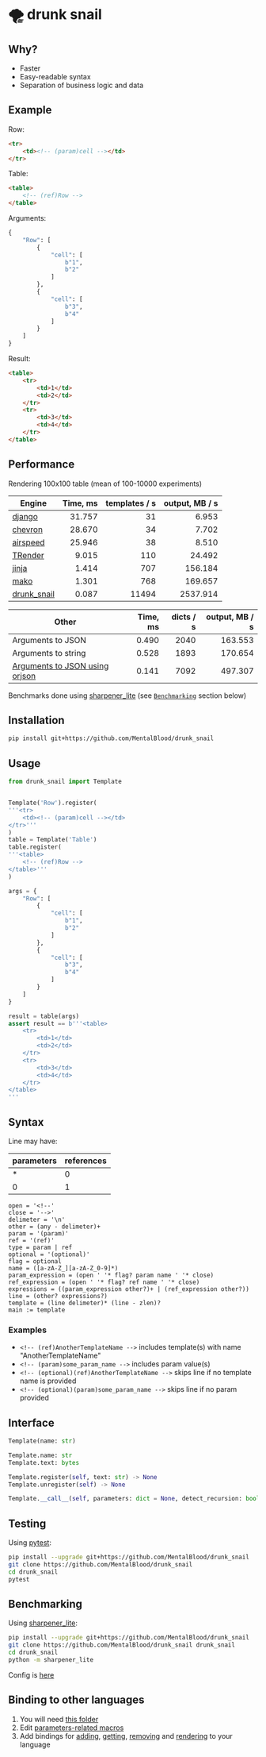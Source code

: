 # 🌪️ drunk snail



## Why?

* Faster
* Easy-readable syntax
* Separation of business logic and data



## Example

Row:
```html
<tr>
    <td><!-- (param)cell --></td>
</tr>
```
Table:
```html
<table>
    <!-- (ref)Row -->
</table>
```
Arguments:
```python
{
    "Row": [
        {
            "cell": [
                b"1",
                b"2"
            ]
        },
        {
            "cell": [
                b"3",
                b"4"
            ]
        }
    ]
}
```
Result:
```html
<table>
    <tr>
        <td>1</td>
        <td>2</td>
    </tr>
    <tr>
        <td>3</td>
        <td>4</td>
    </tr>
</table>

```



## Performance

Rendering 100x100 table (mean of 100-10000 experiments)

| Engine | Time, ms  | templates / s | output, MB / s |
| -- | --: | --: | --: |
| [django](https://github.com/django/django) | 31.757 | 31 | 6.953 |
| [chevron](https://github.com/noahmorrison/chevron) | 28.670 | 34 | 7.702 |
| [airspeed](https://github.com/purcell/airspeed) | 25.946 | 38 | 8.510 |
| [TRender](https://github.com/cesbit/trender) | 9.015 | 110 | 24.492 |
| [jinja](https://github.com/pallets/jinja) | 1.414 | 707 | 156.184 |
| [mako](https://github.com/sqlalchemy/mako) | 1.301 | 768 | 169.657 |
| [drunk_snail](https://github.com/MentalBlood/drunk_snail) | 0.087 | 11494 | 2537.914 |

| Other | Time, ms  | dicts / s | output, MB / s |
| -- | --: | --: | --: |
| Arguments to JSON | 0.490 | 2040 | 163.553 |
| Arguments to string | 0.528 | 1893 | 170.654 |
| [Arguments to JSON using orjson](https://github.com/ijl/orjson) | 0.141 | 7092 | 497.307 |


Benchmarks done using [sharpener_lite](https://github.com/MentalBlood/sharpener_lite) (see [`Benchmarking`](#benchmarking) section below)



## Installation

```bash
pip install git+https://github.com/MentalBlood/drunk_snail
```



## Usage

```python
from drunk_snail import Template


Template('Row').register(
'''<tr>
    <td><!-- (param)cell --></td>
</tr>'''
)
table = Template('Table')
table.register(
'''<table>
    <!-- (ref)Row -->
</table>'''
)

args = {
    "Row": [
        {
            "cell": [
                b"1",
                b"2"
            ]
        },
        {
            "cell": [
                b"3",
                b"4"
            ]
        }
    ]
}

result = table(args)
assert result == b'''<table>
    <tr>
        <td>1</td>
        <td>2</td>
    </tr>
    <tr>
        <td>3</td>
        <td>4</td>
    </tr>
</table>
'''
```



## Syntax

Line may have:

| parameters | references |
| ---------- | ---------- |
| *          | 0          |
| 0          | 1          |

```
open = '<!--'
close = '-->'
delimeter = '\n'
other = (any - delimeter)+
param = '(param)'
ref = '(ref)'
type = param | ref
optional = '(optional)'
flag = optional
name = ([a-zA-Z_][a-zA-Z_0-9]*)
param_expression = (open ' '* flag? param name ' '* close)
ref_expression = (open ' '* flag? ref name ' '* close)
expressions = ((param_expression other?)+ | (ref_expression other?))
line = (other? expressions?)
template = (line delimeter)* (line - zlen)?
main := template
```


### Examples

* `<!-- (ref)AnotherTemplateName -->` includes template(s) with name "AnotherTemplateName"
* `<!-- (param)some_param_name -->` includes param value(s)
* `<!-- (optional)(ref)AnotherTemplateName -->` skips line if no template name is provided
* `<!-- (optional)(param)some_param_name -->` skips line if no param provided



## Interface

```python
Template(name: str)

Template.name: str
Template.text: bytes

Template.register(self, text: str) -> None
Template.unregister(self) -> None

Template.__call__(self, parameters: dict = None, detect_recursion: bool = False) -> bytes
```



## Testing

Using [pytest](https://pypi.org/project/pytest/):

```bash
pip install --upgrade git+https://github.com/MentalBlood/drunk_snail
git clone https://github.com/MentalBlood/drunk_snail
cd drunk_snail
pytest
```



## Benchmarking

Using [sharpener_lite](https://github.com/MentalBlood/sharpener_lite):

```bash
pip install --upgrade git+https://github.com/MentalBlood/drunk_snail
git clone https://github.com/MentalBlood/drunk_snail drunk_snail
cd drunk_snail
python -m sharpener_lite
```

Config is [here](benchmarks/benchmark_default.json)



## Binding to other languages

1. You will need [this folder](drunk_snail/drunk_snail_python/modules/drunk_snail_c)
2. Edit [parameters-related macros](drunk_snail/drunk_snail_python/modules/drunk_snail_c/include/params_macros.h)
3. Add bindings for [adding](drunk_snail/drunk_snail_python/modules/drunk_snail_c/include/addTemplate.h), [getting](drunk_snail/drunk_snail_python/modules/drunk_snail_c/include/getTemplate.h), [removing](drunk_snail/drunk_snail_python/modules/drunk_snail_c/include/removeTemplate.h) and [rendering](drunk_snail/drunk_snail_python/modules/drunk_snail_c/include/render.h) to your language
